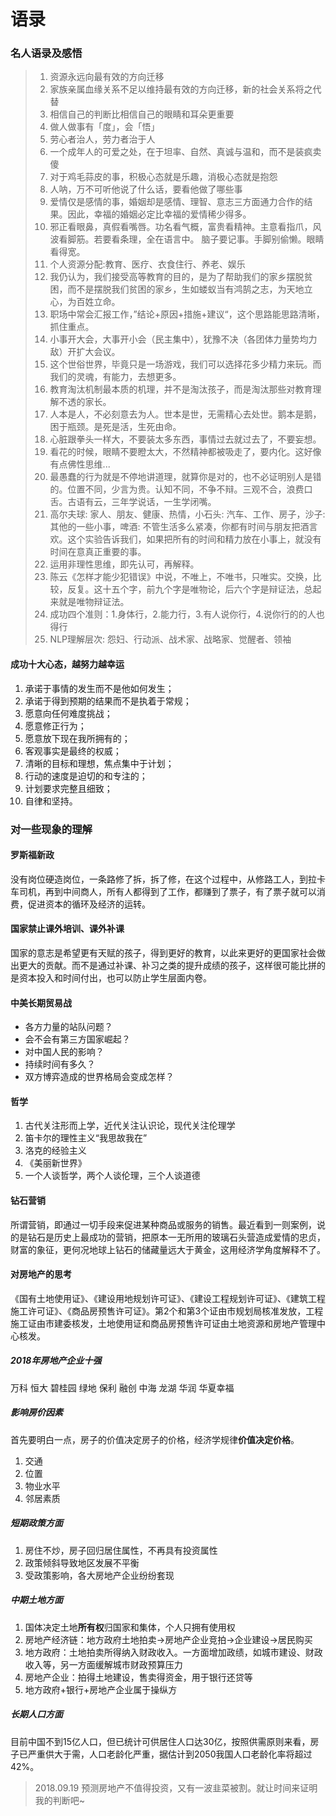 # 语录


### 名人语录及感悟

>
>   1. 资源永远向最有效的方向迁移
>   2. 家族亲属血缘关系不足以维持最有效的方向迁移，新的社会关系将之代替
>   3. 相信自己的判断比相信自己的眼睛和耳朵更重要
>   4. 做人做事有「度」，会「悟」
>   5. 劳心者治人，劳力者治于人
>   6. 一个成年人的可爱之处，在于坦率、自然、真诚与温和，而不是装疯卖傻
>   7. 对于鸡毛蒜皮的事，积极心态就是乐趣，消极心态就是抱怨
>   8. 人呐，万不可听他说了什么话，要看他做了哪些事
>   9. 爱情仅是感情的事，婚姻却是感情、理智、意志三方面通力合作的结果。因此，幸福的婚姻必定比幸福的爱情稀少得多。
>   10. 邪正看眼鼻，真假看嘴唇。功名看气概，富贵看精神。主意看指爪，风波看脚筋。若要看条理，全在语言中。
>       脑子要记事。手脚别偷懒。眼睛看得宽。
>   11. 个人资源分配:教育、医疗、衣食住行、养老、娱乐
>   12. 我仍认为，我们接受高等教育的目的，是为了帮助我们的家乡摆脱贫困，而不是摆脱我们贫困的家乡，生如蝼蚁当有鸿鹄之志，为天地立心，为百姓立命。
>   13. 职场中常会汇报工作，”结论+原因+措施+建议“，这个思路能思路清晰，抓住重点。
>   14. 小事开大会，大事开小会（民主集中），犹豫不决（各团体力量势均力敌）开扩大会议。
>   15. 这个世俗世界，毕竟只是一场游戏，我们可以选择花多少精力来玩。而我们的灵魂，有能力，去想更多。
>   16. 教育淘汰机制最本质的机理，并不是淘汰孩子，而是淘汰那些对教育理解不透的家长。
>   17. 人本是人，不必刻意去为人。世本是世，无需精心去处世。鹅本是鹅，困于瓶颈。是死是活，生死由命。
>   18. 心脏跟拳头一样大，不要装太多东西，事情过去就过去了，不要妄想。
>   19. 看花的时候，眼睛不要瞪太大，不然精神都被吸走了，要内化。这好像有点佛性思维...
>   20. 最愚蠢的行为就是不停地讲道理，就算你是对的，也不必证明别人是错的。位置不同，少言为贵。认知不同，不争不辩。三观不合，浪费口舌。古语有云，三年学说话，一生学闭嘴。
>   21. 高尔夫球: 家人、朋友、健康、热情，小石头: 汽车、工作、房子，沙子: 其他的一些小事，啤酒: 不管生活多么紧凑，你都有时间与朋友把酒言欢。这个实验告诉我们，如果把所有的时间和精力放在小事上，就没有时间在意真正重要的事。
>   22. 运用非理性思维，即先认可，再解释。
>   23. 陈云《怎样才能少犯错误》中说，不唯上，不唯书，只唯实。交换，比较，反复。这十五个字，前九个字是唯物论，后六个字是辩证法，总起来就是唯物辩证法。
>   24. 成功四个准则：1.身体行，2.能力行，3.有人说你行，4.说你行的的人也得行
>   25. NLP理解层次: 怨妇、行动派、战术家、战略家、觉醒者、领袖



#### 成功十大心态，越努力越幸运

1. 承诺于事情的发生而不是他如何发生；
2. 承诺于得到预期的结果而不是执着于常规；
3. 愿意向任何难度挑战；
4. 愿意修正行为；
5. 愿意放下现在我所拥有的；
6. 客观事实是最终的权威；
7. 清晰的目标和理想，焦点集中于计划；
8. 行动的速度是迫切的和专注的；
9. 计划要求完整且细致；
10. 自律和坚持。

### 对一些现象的理解

#### 罗斯福新政

没有岗位硬造岗位，一条路修了拆，拆了修，在这个过程中，从修路工人，到拉卡车司机，再到中间商人，所有人都得到了工作，都赚到了票子，有了票子就可以消费，促进资本的循环及经济的运转。

#### 国家禁止课外培训、课外补课

国家的意志是希望更有天赋的孩子，得到更好的教育，以此来更好的更国家社会做出更大的贡献。而不是通过补课、补习之类的提升成绩的孩子，这样很可能比拼的是资本投入和时间付出，也可以防止学生层面内卷。

#### 中美长期贸易战

-  各方力量的站队问题？
- 会不会有第三方国家崛起？
- 对中国人民的影响？
- 持续时间有多久？
- 双方博弈造成的世界格局会变成怎样？

#### 哲学

1. 古代关注形而上学，近代关注认识论，现代关注伦理学
2. 笛卡尔的理性主义“我思故我在”
3. 洛克的经验主义
4. 《美丽新世界》
5. 一个人谈哲学，两个人谈伦理，三个人谈道德

#### 钻石营销

所谓营销，即通过一切手段来促进某种商品或服务的销售。最近看到一则案例，说的是钻石是历史上最成功的营销，把原本一无所用的玻璃石头营造成爱情的忠贞，财富的象征，更何况地球上钻石的储藏量远大于黄金，这用经济学角度解释不了。

#### 对房地产的思考

《国有土地使用证》、《建设用地规划许可证》、《建设工程规划许可证》、《建筑工程施工许可证》、《商品房预售许可证》。第2个和第3个证由市规划局核准发放，工程施工证由市建委核发，土地使用证和商品房预售许可证由土地资源和房地产管理中心核发。

##### 2018年房地产企业十强

万科 恒大 碧桂园 绿地 保利 融创 中海 龙湖 华润 华夏幸福

##### 影响房价因素

首先要明白一点，房子的价值决定房子的价格，经济学规律**价值决定价格**。

1. 交通
2. 位置
3. 物业水平
4. 邻居素质

##### 短期政策方面

1. 房住不炒，房子回归居住属性，不再具有投资属性
2. 政策倾斜导致地区发展不平衡
3. 受政策影响，各大房地产企业纷纷套现

##### 中期土地方面

1. 国体决定土地**所有权**归国家和集体，个人只拥有使用权
2. 房地产经济链：地方政府土地拍卖->房地产企业竞拍->企业建设->居民购买
3. 地方政府：土地拍卖所得纳入财政收入。一方面增加政绩，如城市建设、财政收入等，另一方面缓解城市财政预算压力
4. 房地产企业：拍得土地建设，售卖得资金，用于银行还贷等
5. 地方政府+银行+房地产企业属于操纵方

##### 长期人口方面

目前中国不到15亿人口，但已统计可供居住人口达30亿，按照供需原则来看，房子已严重供大于需，人口老龄化严重，据估计到2050我国人口老龄化率将超过42%。

> 2018.09.19 预测房地产不值得投资，又有一波韭菜被割。就让时间来证明我的判断吧~






